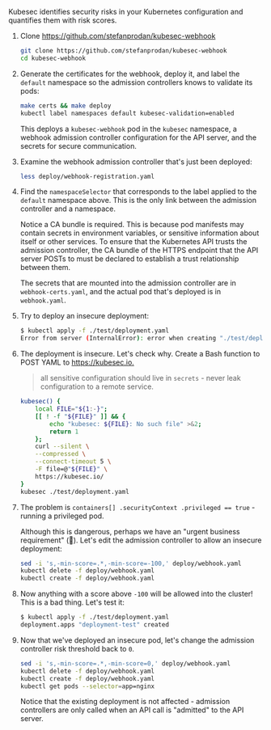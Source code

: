 Kubesec identifies security risks in your Kubernetes configuration and quantifies them with risk scores.

1. Clone <https://github.com/stefanprodan/kubesec-webhook>

    ```bash
    git clone https://github.com/stefanprodan/kubesec-webhook
    cd kubesec-webhook
    ```

2. Generate the certificates for the webhook, deploy it, and label the `default` namespace so the admission controllers knows to validate its pods:

    ```bash
    make certs && make deploy
    kubectl label namespaces default kubesec-validation=enabled
    ```

    This deploys a `kubesec-webhook` pod in the `kubesec` namespace, a webhook admission controller configuration for the API server, and the secrets for secure communication.

3. Examine the webhook admission controller that's just been deployed:

    ```bash
    less deploy/webhook-registration.yaml
    ```

4. Find the `namespaceSelector` that corresponds to the label applied to the `default` namespace above. This is the only link between the admission controller and a namespace.

    Notice a CA bundle is required. This is because pod manifests may contain secrets in environment variables, or sensitive information about itself or other services. To ensure that the Kubernetes API trusts the admission controller, the CA bundle of the HTTPS endpoint that the API server POSTs to must be declared to establish a trust relationship between them.

    The secrets that are mounted into the admission controller are in `webhook-certs.yaml`, and the actual pod that's deployed is in `webhook.yaml`.

5. Try to deploy an insecure deployment:

    ```bash
    $ kubectl apply -f ./test/deployment.yaml
    Error from server (InternalError): error when creating "./test/deployment.yaml": Internal error occurred: admission webhook "deployment.admission.kubesc.io" denied the request: deployment-test score is -30, deployment minimum accepted score is 0
    ```

6. The deployment is insecure. Let's check why. Create a Bash function to POST YAML to <https://kubesec.io.>

    > all sensitive configuration should live in `secrets` -  never leak configuration to a remote service.

    ```bash
    kubesec() {
        local FILE="${1:-}";
        [[ ! -f "${FILE}" ]] && {
            echo "kubesec: ${FILE}: No such file" >&2;
            return 1
        };
        curl --silent \
        --compressed \
        --connect-timeout 5 \
        -F file=@"${FILE}" \
        https://kubesec.io/
    }
    kubesec ./test/deployment.yaml
    ```

7. The problem is `containers[] .securityContext .privileged == true` - running a privileged pod.

    Although this is dangerous, perhaps we have an "urgent business requirement" (:facepalm:). Let's edit the admission controller to allow an insecure deployment:

    ```bash
    sed -i 's,-min-score=.*,-min-score=-100,' deploy/webhook.yaml
    kubectl delete -f deploy/webhook.yaml
    kubectl create -f deploy/webhook.yaml
    ```

8. Now anything with a score above `-100` will be allowed into the cluster! This is a bad thing. Let's test it:

    ```bash
    $ kubectl apply -f ./test/deployment.yaml
    deployment.apps "deployment-test" created
    ```

9. Now that we've deployed an insecure pod, let's change the admission controller risk threshold back to `0`.

    ```bash
    sed -i 's,-min-score=.*,-min-score=0,' deploy/webhook.yaml
    kubectl delete -f deploy/webhook.yaml
    kubectl create -f deploy/webhook.yaml
    kubectl get pods --selector=app=nginx
    ```

    Notice that the existing deployment is not affected - admission controllers are only called when an API call is "admitted" to the API server.
